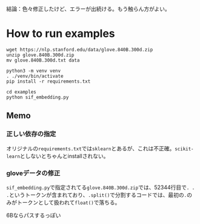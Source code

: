 結論：色々修正したけど、エラーが出続ける。もう触らん方がよい。

# How to run examples

```console
wget https://nlp.stanford.edu/data/glove.840B.300d.zip
unzip glove.840B.300d.zip
mv glove.840B.300d.txt data
```

```console
python3 -m venv venv
. ./venv/bin/activate
pip install -r requirements.txt
```

```console
cd examples
python sif_embedding.py
```

## Memo

### 正しい依存の指定

オリジナルの`requirements.txt`では`sklearn`とあるが、これは不正確。`scikit-learn`としないとちゃんとinstallされない。

### gloveデータの修正

`sif_embedding.py`で指定されてる`glove.840B.300d.zip`では、52344行目で`. . .`というトークンが含まれており、`.split()`で分割するコードでは、最初の`.`のみがトークンとして扱われて`float()`で落ちる。

6Bならパスするっぽい
